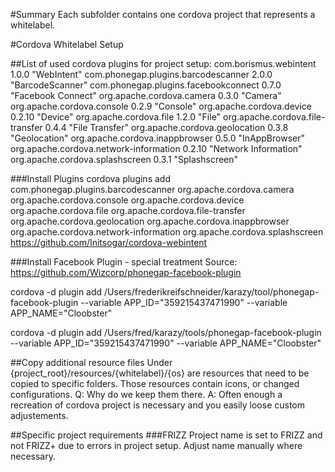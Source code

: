 #Summary
Each subfolder contains one cordova project
that represents a whitelabel.

#Cordova Whitelabel Setup

##List of used cordova plugins for project setup:
com.borismus.webintent 1.0.0 "WebIntent"
com.phonegap.plugins.barcodescanner 2.0.0 "BarcodeScanner"
com.phonegap.plugins.facebookconnect 0.7.0 "Facebook Connect"
org.apache.cordova.camera 0.3.0 "Camera"
org.apache.cordova.console 0.2.9 "Console"
org.apache.cordova.device 0.2.10 "Device"
org.apache.cordova.file 1.2.0 "File"
org.apache.cordova.file-transfer 0.4.4 "File Transfer"
org.apache.cordova.geolocation 0.3.8 "Geolocation"
org.apache.cordova.inappbrowser 0.5.0 "InAppBrowser"
org.apache.cordova.network-information 0.2.10 "Network Information"
org.apache.cordova.splashscreen 0.3.1 "Splashscreen"

###Install Plugins
cordova plugins add com.phonegap.plugins.barcodescanner org.apache.cordova.camera org.apache.cordova.console org.apache.cordova.device org.apache.cordova.file org.apache.cordova.file-transfer org.apache.cordova.geolocation org.apache.cordova.inappbrowser org.apache.cordova.network-information org.apache.cordova.splashscreen https://github.com/Initsogar/cordova-webintent


###Install Facebook Plugin - special treatment
Source: https://github.com/Wizcorp/phonegap-facebook-plugin

cordova -d plugin add /Users/frederikreifschneider/karazy/tool/phonegap-facebook-plugin --variable APP_ID="359215437471990" --variable APP_NAME="Cloobster"

cordova -d plugin add /Users/fred/karazy/tools/phonegap-facebook-plugin --variable APP_ID="359215437471990" --variable APP_NAME="Cloobster"

##Copy additional resource files
Under {project_root}/resources/{whitelabel}/{os} are resources that need to be copied to specific folders.
Those resources contain icons, or changed configurations.
Q: Why do we keep them there.
A: Often enough a recreation of cordova project is necessary and you easily loose custom adjustements.

##Specific project requirements
###FRIZZ 
Project name is set to FRIZZ and not FRIZZ+ due to errors in project setup.
Adjust name manually where necessary.

